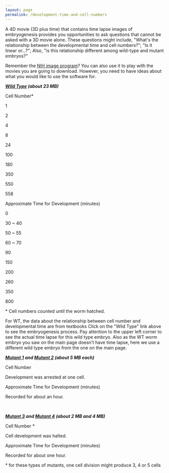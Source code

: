 ```yaml
---
layout: page
permalink: /development-time-and-cell-numbers
---
```

A 4D movie (3D plus time) that contains time lapse images of
embryogenesis provides you opportunities to ask questions that cannot be
asked with a 3D movie alone. These questions might include, \"What\'s
the relationship between the developmental time and cell numbers?\";
\"Is it linear or\...?\"; Also, \"is this relationship different among
wild-type and mutant embryos?\"

Remember the [NIH image program](measuring-size)? You can also use it to
play with the movies you are going to download. However, you need to
have ideas about what you would like to use the software for.

<div>

<div>

***[Wild Type](/files/worm/wtTime.mov "Opens in new window") (about 23
MB)***

</div>

</div>

<div>

Cell Number\*

</div>

<div>

1

</div>

<div>

2

</div>

<div>

4

</div>

<div>

8

</div>

<div>

24

</div>

<div>

100

</div>

<div>

180

</div>

<div>

350

</div>

<div>

550

</div>

<div>

558

</div>

<div>

Approximate Time for Development (minutes)

</div>

<div>

0

</div>

<div>

30 \~ 40

</div>

<div>

50 \~ 55

</div>

<div>

60 \~ 70

</div>

<div>

90

</div>

<div>

150

</div>

<div>

200

</div>

<div>

260

</div>

<div>

350

</div>

<div>

800

</div>

\* Cell numbers counted until the worm hatched.

For WT, the data about the relationship between cell number and
developmental time are from textbooks Click on the \"Wild Type\" link
above to see the embryogenesis process. Pay attention to the upper left
corner to see the actual time lapse for this wild type embryo. Also as
the WT worm embryo you saw on the main page doesn\'t have time lapse,
here we use a different wild type embryo from the one on the main page.

<div>

<div>

***[Mutant 1](/files/worm/zyg1%28oj7%29_ori.mov "Opens in new window")
and [Mutant 2](/files/worm/zyg1%28b1c%29_ori.mov "Opens in new window")
(about 5 MB each)***

</div>

</div>

<div>

Cell Number

</div>

<div>

Development was arrested at one cell.

</div>

<div>

Approximate Time for Development (minutes)

</div>

<div>

Recorded for about an hour.

</div>

 

<div>

<div>

***[Mutant 3](/files/worm/it4_ori.mov "Opens in new window") and [Mutant
4](/files/worm/zyg1%28it37a%29_ori.mov "Opens in new window") (about 2
MB and 4 MB)***

</div>

</div>

<div>

Cell Number \*

</div>

<div>

Cell development was halted.

</div>

<div>

Approximate Time for Development (minutes)

</div>

<div>

Recorded for about one hour.

</div>

\* for these types of mutants, one cell division might produce 3, 4 or 5
cells
